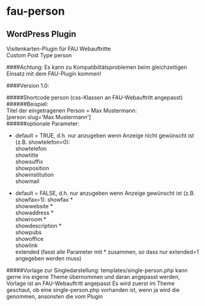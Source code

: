 fau-person
============

WordPress Plugin
----------------

Visitenkarten-Plugin für FAU Webauftritte  
Custom Post Type person

####Achtung:
Es kann zu Kompatibiltätsproblemen beim gleichzeitigen Einsatz mit dem FAU-Plugin kommen!

####Version 1.0:

#####Shortcode person (css-Klassen an FAU-Webauftritt angepasst)
######Beispiel:  
Titel der eingetragenen Person = Max Mustermann:  
[person slug='Max Mustermann']  
######optionale Parameter:  
- default = TRUE, d.h. nur anzugeben wenn Anzeige nicht gewünscht ist (z.B. showtelefon=0):  
showtelefon  
showtitle  
showsuffix  
showposition  
showinstitution  
showmail  

- default = FALSE, d.h. nur anzugeben wenn Anzeige gewünscht ist (z.B. showfax=1):
showfax *  
showwebsite *  
showaddress *  
showroom *  
showdescription *  
showpubs  
showoffice  
showlink  
extended (fasst alle Parameter mit * zusammen, so dass nur extended=1 angegeben werden muss)

#####Vorlage zur Singledarstellung: templates/single-person.php
kann gerne ins eigene Theme übernommen und daran angepasst werden, Vorlage ist an FAU-Webauftritt angepasst
Es wird zuerst im Theme geschaut, ob eine single-person.php vorhanden ist, wenn ja wird die genommen, ansonsten die vom Plugin




